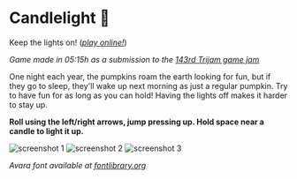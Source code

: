 # Candlelight 🎃
Keep the lights on! (*[play online!](https://pbcarrara.itch.io/candlelight)*)

*Game made in 05:15h as a submission to the [143rd Trijam game jam](https://itch.io/jam/trijam-143)*

One night each year, the pumpkins roam the earth looking for fun, but if they go to sleep, they'll wake up next morning as just a regular pumpkin.
Try to have fun for as long as you can hold! Having the lights off makes it harder to stay up.

**Roll using the left/right arrows, jump pressing up. Hold space near a candle to light it  up.**

![screenshot 1](https://img.itch.zone/aW1hZ2UvMTI1ODY1OS83MzM0NzE5LnBuZw==/original/2gRKRH.png)
![screenshot 2](https://img.itch.zone/aW1hZ2UvMTI1ODY1OS83MzM0NzIwLnBuZw==/original/%2BZHS3j.png)
![screenshot 3](https://img.itch.zone/aW1hZ2UvMTI1ODY1OS83MzM0NzE4LnBuZw==/original/PnHZTr.png)

*Avara font available at [fontlibrary.org](https://fontlibrary.org/en/font/avara)*

